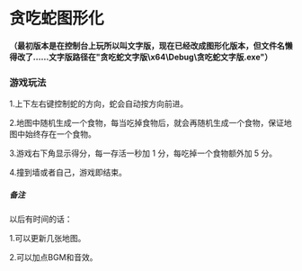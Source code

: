 # 贪吃蛇图形化

#### （最初版本是在控制台上玩所以叫文字版，现在已经改成图形化版本，但文件名懒得改了……文字版路径在"贪吃蛇文字版\x64\Debug\贪吃蛇文字版.exe"）

### 游戏玩法

1.上下左右键控制蛇的方向，蛇会自动按方向前进。

2.地图中随机生成一个食物，每当吃掉食物后，就会再随机生成一个食物，保证地图中始终存在一个食物。

3.游戏右下角显示得分，每一存活一秒加 1 分，每吃掉一个食物额外加 5 分。

4.撞到墙或者自己，游戏即结束。

##### 备注

以后有时间的话：

1.可以更新几张地图。

2.可以加点BGM和音效。
